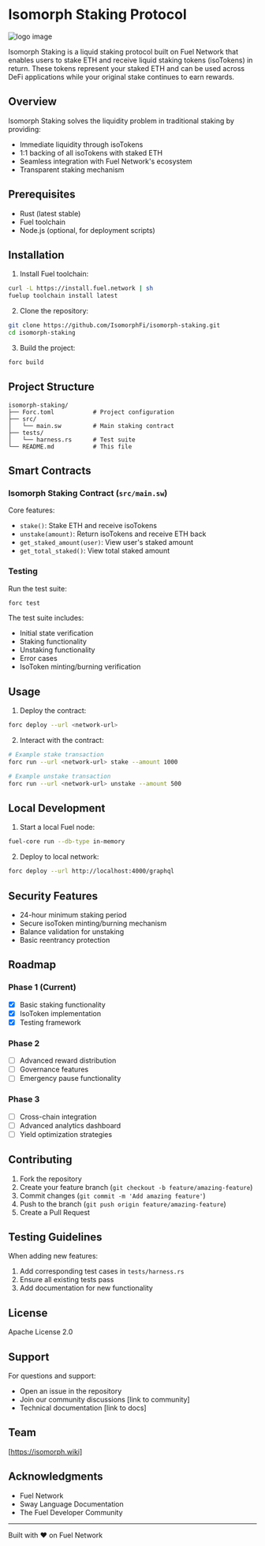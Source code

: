 # Isomorph Staking Protocol

![logo image](https://imgur.com/a/MTUDSAY)

Isomorph Staking is a liquid staking protocol built on Fuel Network that enables users to stake ETH and receive liquid staking tokens (isoTokens) in return. These tokens represent your staked ETH and can be used across DeFi applications while your original stake continues to earn rewards.

## Overview

Isomorph Staking solves the liquidity problem in traditional staking by providing:
- Immediate liquidity through isoTokens
- 1:1 backing of all isoTokens with staked ETH
- Seamless integration with Fuel Network's ecosystem
- Transparent staking mechanism

## Prerequisites

- Rust (latest stable)
- Fuel toolchain
- Node.js (optional, for deployment scripts)

## Installation

1. Install Fuel toolchain:
```bash
curl -L https://install.fuel.network | sh
fuelup toolchain install latest
```

2. Clone the repository:
```bash
git clone https://github.com/IsomorphFi/isomorph-staking.git
cd isomorph-staking
```

3. Build the project:
```bash
forc build
```

## Project Structure

```
isomorph-staking/
├── Forc.toml           # Project configuration
├── src/
│   └── main.sw         # Main staking contract
├── tests/
│   └── harness.rs      # Test suite
└── README.md           # This file
```

## Smart Contracts

### Isomorph Staking Contract (`src/main.sw`)

Core features:
- `stake()`: Stake ETH and receive isoTokens
- `unstake(amount)`: Return isoTokens and receive ETH back
- `get_staked_amount(user)`: View user's staked amount
- `get_total_staked()`: View total staked amount

### Testing

Run the test suite:
```bash
forc test
```

The test suite includes:
- Initial state verification
- Staking functionality
- Unstaking functionality
- Error cases
- IsoToken minting/burning verification

## Usage

1. Deploy the contract:
```bash
forc deploy --url <network-url>
```

2. Interact with the contract:
```bash
# Example stake transaction
forc run --url <network-url> stake --amount 1000

# Example unstake transaction
forc run --url <network-url> unstake --amount 500
```

## Local Development

1. Start a local Fuel node:
```bash
fuel-core run --db-type in-memory
```

2. Deploy to local network:
```bash
forc deploy --url http://localhost:4000/graphql
```

## Security Features

- 24-hour minimum staking period
- Secure isoToken minting/burning mechanism
- Balance validation for unstaking
- Basic reentrancy protection

## Roadmap

### Phase 1 (Current)
- [x] Basic staking functionality
- [x] IsoToken implementation
- [x] Testing framework

### Phase 2
- [ ] Advanced reward distribution
- [ ] Governance features
- [ ] Emergency pause functionality

### Phase 3
- [ ] Cross-chain integration
- [ ] Advanced analytics dashboard
- [ ] Yield optimization strategies

## Contributing

1. Fork the repository
2. Create your feature branch (`git checkout -b feature/amazing-feature`)
3. Commit changes (`git commit -m 'Add amazing feature'`)
4. Push to the branch (`git push origin feature/amazing-feature`)
5. Create a Pull Request

## Testing Guidelines

When adding new features:
1. Add corresponding test cases in `tests/harness.rs`
2. Ensure all existing tests pass
3. Add documentation for new functionality

## License

Apache License 2.0

## Support

For questions and support:
- Open an issue in the repository
- Join our community discussions [link to community]
- Technical documentation [link to docs]

## Team

[https://isomorph.wiki]

## Acknowledgments

- Fuel Network
- Sway Language Documentation
- The Fuel Developer Community

---

Built with ❤️ on Fuel Network
